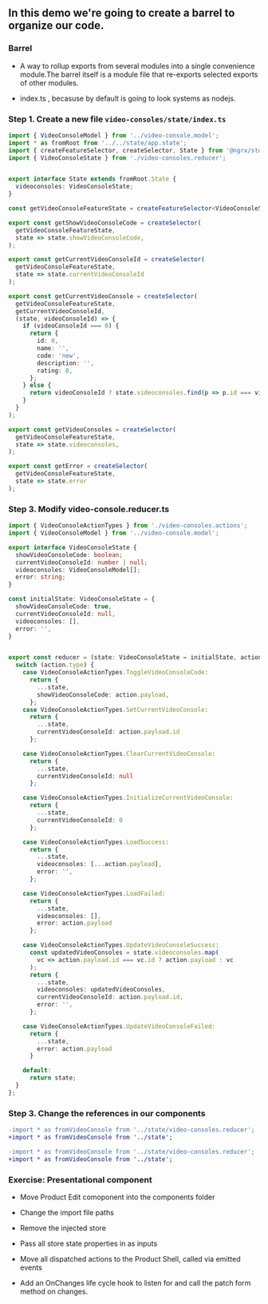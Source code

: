 ## In this demo we're going to create a barrel to organize our code.

### Barrel

* A way to rollup exports from several modules into a single convenience module.The barrel itself is a module file that re-exports selected exports of other modules.

* index.ts , becasuse by default is going to look systems as nodejs.

### Step 1. Create a new file `video-consoles/state/index.ts`

```typescript
import { VideoConsoleModel } from '../video-console.model';
import * as fromRoot from '../../state/app.state';
import { createFeatureSelector, createSelector, State } from '@ngrx/store';
import { VideoConsoleState } from './video-consoles.reducer';


export interface State extends fromRoot.State {
  videoconsoles: VideoConsoleState;
}

const getVideoConsoleFeatureState = createFeatureSelector<VideoConsoleState>('videoconsoles');

export const getShowVideoConsoleCode = createSelector(
  getVideoConsoleFeatureState,
  state => state.showVideoConsoleCode,
);

export const getCurrentVideoConsoleId = createSelector(
  getVideoConsoleFeatureState,
  state => state.currentVideoConsoleId
);

export const getCurrentVideoConsole = createSelector(
  getVideoConsoleFeatureState,
  getCurrentVideoConsoleId,
  (state, videoConsoleId) => {
    if (videoConsoleId === 0) {
      return {
        id: 0,
        name: '',
        code: 'new',
        description: '',
        rating: 0,
      };
    } else {
      return videoConsoleId ? state.videoconsoles.find(p => p.id === videoConsoleId) : null;
    }
  }
);

export const getVideoConsoles = createSelector(
  getVideoConsoleFeatureState,
  state => state.videoconsoles,
);

export const getError = createSelector(
  getVideoConsoleFeatureState,
  state => state.error
);

```

### Step 3. Modify video-console.reducer.ts

```typescript
import { VideoConsoleActionTypes } from './video-consoles.actions';
import { VideoConsoleModel } from '../video-console.model';

export interface VideoConsoleState {
  showVideoConsoleCode: boolean;
  currentVideoConsoleId: number | null;
  videoconsoles: VideoConsoleModel[];
  error: string;
}

const initialState: VideoConsoleState = {
  showVideoConsoleCode: true,
  currentVideoConsoleId: null,
  videoconsoles: [],
  error: '',
}


export const reducer = (state: VideoConsoleState = initialState, action): VideoConsoleState => {
  switch (action.type) {
    case VideoConsoleActionTypes.ToggleVideoConsoleCode:
      return {
        ...state,
        showVideoConsoleCode: action.payload,
      };
    case VideoConsoleActionTypes.SetCurrentVideoConsole:
      return {
        ...state,
        currentVideoConsoleId: action.payload.id
      };

    case VideoConsoleActionTypes.ClearCurrentVideoConsole:
      return {
        ...state,
        currentVideoConsoleId: null
      };

    case VideoConsoleActionTypes.InitializeCurrentVideoConsole:
      return {
        ...state,
        currentVideoConsoleId: 0
      };

    case VideoConsoleActionTypes.LoadSuccess:
      return {
        ...state,
        videoconsoles: [...action.payload],
        error: '',
      };

    case VideoConsoleActionTypes.LoadFailed:
      return {
        ...state,
        videoconsoles: [],
        error: action.payload
      };

    case VideoConsoleActionTypes.UpdateVideoConsoleSuccess:
      const updatedVideoConsoles = state.videoconsoles.map(
        vc => action.payload.id === vc.id ? action.payload : vc
      );
      return {
        ...state,
        videoconsoles: updatedVideoConsoles,
        currentVideoConsoleId: action.payload.id,
        error: '',
      };

    case VideoConsoleActionTypes.UpdateVideoConsoleFailed:
      return {
        ...state,
        error: action.payload
      }

    default:
      return state;
  }
};

```

### Step 3. Change the references in our components

```diff video-console-board.component.ts
-import * as fromVideoConsole from '../state/video-consoles.reducer';
+import * as fromVideoConsole from '../state';
```

```diff video-console-edit.component.ts
-import * as fromVideoConsole from '../state/video-consoles.reducer';
+import * as fromVideoConsole from '../state';
```

### Exercise: Presentational component

* Move Product Edit comoponent into the components folder

* Change the import file paths

* Remove the injected store

* Pass all store state properties in as inputs

* Move all dispatched actions to the Product Shell, called via emitted events

* Add an OnChanges life cycle hook to listen for and call the patch form method on changes.
